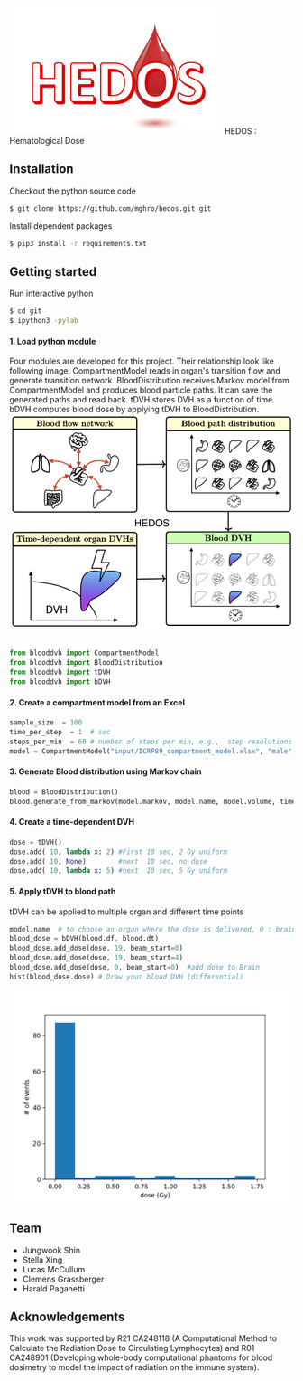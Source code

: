 <img src="figures/logo.png">
HEDOS : Hematological Dose

## Installation

Checkout the python source code
```bash
$ git clone https://github.com/mghro/hedos.git git

```
Install dependent packages

```bash
$ pip3 install -r requirements.txt
```

## Getting started

Run interactive python
```bash
$ cd git
$ ipython3 -pylab
```

#### 1. Load python module

Four modules are developed for this project. Their relationship look like following image.
CompartmentModel reads in organ's transition flow and generate transition network.
BloodDistribution receives Markov model from CompartmentModel and produces blood particle paths. It can save the generated paths and read back.
tDVH stores DVH as a function of time.
bDVH computes blood dose by applying tDVH to BloodDistribution.
<img src="figures/blood_diagram_hedos.png">

```python

from blooddvh import CompartmentModel
from blooddvh import BloodDistribution
from blooddvh import tDVH
from blooddvh import bDVH

```

#### 2. Create a compartment model from an Excel
```python
sample_size  = 100 
time_per_step  = 1  # sec
steps_per_min  = 60 # number of steps per min, e.g.,  step resolutions are 1 sec and 0.1 sec for 60 and 600, respectively
model = CompartmentModel("input/ICRP89_compartment_model.xlsx", "male", vol=5.3, cardiac=6.5, resolution=steps_per_min)

```

#### 3. Generate Blood distribution using Markov chain
```python
blood = BloodDistribution()
blood.generate_from_markov(model.markov, model.name, model.volume, time_per_step, sample_size, steps_per_min)

```

#### 4. Create a time-dependent DVH

```python
dose = tDVH()
dose.add( 10, lambda x: 2) #First 10 sec, 2 Gy uniform
dose.add( 10, None)        #next  10 sec, no dose
dose.add( 10, lambda x: 5) #next  10 sec, 5 Gy uniform
```

#### 5. Apply tDVH to blood path
tDVH can be applied to multiple organ and different time points
```python
model.name  # to choose an organ where the dose is delivered, 0 : brain, 19: liver
blood_dose = bDVH(blood.df, blood.dt)
blood_dose.add_dose(dose, 19, beam_start=0)
blood_dose.add_dose(dose, 19, beam_start=4)
blood_dose.add_dose(dose, 0, beam_start=0)  #add dose to Brain
hist(blood_dose.dose) # Draw your blood DVH (differential)
```

<img src="figures/getting_started_results.png">


## Team
- Jungwook Shin
- Stella Xing
- Lucas McCullum 
- Clemens Grassberger
- Harald Paganetti

## Acknowledgements
This work was supported by R21 CA248118 (A Computational Method to Calculate the Radiation Dose to Circulating Lymphocytes) and R01 CA248901 (Developing whole-body computational phantoms for blood dosimetry to model the impact of radiation on the immune system).
